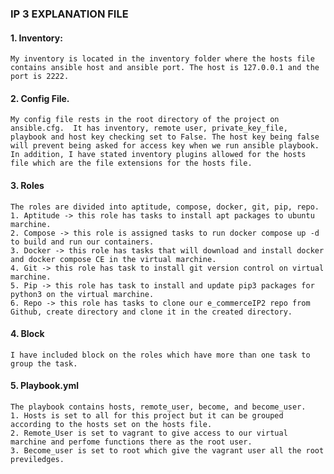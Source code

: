 ### IP 3 EXPLANATION FILE

#### 1. Inventory:

    My inventory is located in the inventory folder where the hosts file contains ansible host and ansible port. The host is 127.0.0.1 and the port is 2222.

#### 2. Config File.

    My config file rests in the root directory of the project on ansible.cfg.  It has inventory, remote user, private_key_file, playbook and host key checking set to False. The host key being false will prevent being asked for access key when we run ansible playbook. In addition, I have stated inventory plugins allowed for the hosts file which are the file extensions for the hosts file.

#### 3. Roles

    The roles are divided into aptitude, compose, docker, git, pip, repo.
    1. Aptitude -> this role has tasks to install apt packages to ubuntu marchine.
    2. Compose -> this role is assigned tasks to run docker compose up -d to build and run our containers.
    3. Docker -> this role has tasks that will download and install docker and docker compose CE in the virtual marchine.
    4. Git -> this role has task to install git version control on virtual marchine.
    5. Pip -> this role has task to install and update pip3 packages for python3 on the virtual marchine.
    6. Repo -> this role has tasks to clone our e_commerceIP2 repo from Github, create directory and clone it in the created directory.

#### 4. Block

    I have included block on the roles which have more than one task to group the task.

#### 5. Playbook.yml

    The playbook contains hosts, remote_user, become, and become_user.
    1. Hosts is set to all for this project but it can be grouped according to the hosts set on the hosts file.
    2. Remote_User is set to vagrant to give access to our virtual marchine and perfome functions there as the root user.
    3. Become_user is set to root which give the vagrant user all the root previledges.

